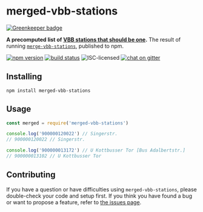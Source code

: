 # merged-vbb-stations

[![Greenkeeper badge](https://badges.greenkeeper.io/derhuerst/merged-vbb-stations.svg)](https://greenkeeper.io/)

**A precomputed list of [VBB stations that should be one](https://derhuerst.github.io/merge-vbb-stations/).** The result of running [`merge-vbb-stations`](https://github.com/derhuerst/merge-vbb-stations#merge-vbb-stations), published to npm.

[![npm version](https://img.shields.io/npm/v/merged-vbb-stations.svg)](https://www.npmjs.com/package/merged-vbb-stations)
[![build status](https://api.travis-ci.org/derhuerst/merged-vbb-stations.svg?branch=master)](https://travis-ci.org/derhuerst/merged-vbb-stations)
![ISC-licensed](https://img.shields.io/github/license/derhuerst/merged-vbb-stations.svg)
[![chat on gitter](https://badges.gitter.im/derhuerst.svg)](https://gitter.im/derhuerst)


## Installing

```shell
npm install merged-vbb-stations
```


## Usage

```js
const merged = require('merged-vbb-stations')

console.log('900000120022') // Singerstr.
// 900000120022 // Singerstr.

console.log('900000013172') // U Kottbusser Tor [Bus Adalbertstr.]
// 900000013102 // U Kottbusser Tor
```


## Contributing

If you have a question or have difficulties using `merged-vbb-stations`, please double-check your code and setup first. If you think you have found a bug or want to propose a feature, refer to [the issues page](https://github.com/derhuerst/merged-vbb-stations/issues).
